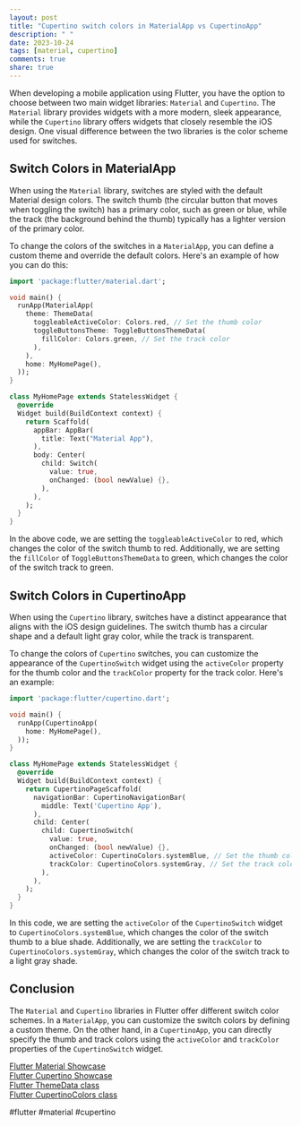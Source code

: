 ```yaml
---
layout: post
title: "Cupertino switch colors in MaterialApp vs CupertinoApp"
description: " "
date: 2023-10-24
tags: [material, cupertino]
comments: true
share: true
---
```


When developing a mobile application using Flutter, you have the option to choose between two main widget libraries: `Material` and `Cupertino`. The `Material` library provides widgets with a more modern, sleek appearance, while the `Cupertino` library offers widgets that closely resemble the iOS design. One visual difference between the two libraries is the color scheme used for switches.

## Switch Colors in MaterialApp

When using the `Material` library, switches are styled with the default Material design colors. The switch thumb (the circular button that moves when toggling the switch) has a primary color, such as green or blue, while the track (the background behind the thumb) typically has a lighter version of the primary color.

To change the colors of the switches in a `MaterialApp`, you can define a custom theme and override the default colors. Here's an example of how you can do this:

```dart
import 'package:flutter/material.dart';

void main() {
  runApp(MaterialApp(
    theme: ThemeData(
      toggleableActiveColor: Colors.red, // Set the thumb color
      toggleButtonsTheme: ToggleButtonsThemeData(
        fillColor: Colors.green, // Set the track color
      ),
    ),
    home: MyHomePage(),
  ));
}

class MyHomePage extends StatelessWidget {
  @override
  Widget build(BuildContext context) {
    return Scaffold(
      appBar: AppBar(
        title: Text("Material App"),
      ),
      body: Center(
        child: Switch(
          value: true,
          onChanged: (bool newValue) {},
        ),
      ),
    );
  }
}
```

In the above code, we are setting the `toggleableActiveColor` to red, which changes the color of the switch thumb to red. Additionally, we are setting the `fillColor` of `ToggleButtonsThemeData` to green, which changes the color of the switch track to green.

## Switch Colors in CupertinoApp

When using the `Cupertino` library, switches have a distinct appearance that aligns with the iOS design guidelines. The switch thumb has a circular shape and a default light gray color, while the track is transparent.

To change the colors of `Cupertino` switches, you can customize the appearance of the `CupertinoSwitch` widget using the `activeColor` property for the thumb color and the `trackColor` property for the track color. Here's an example:

```dart
import 'package:flutter/cupertino.dart';

void main() {
  runApp(CupertinoApp(
    home: MyHomePage(),
  ));
}

class MyHomePage extends StatelessWidget {
  @override
  Widget build(BuildContext context) {
    return CupertinoPageScaffold(
      navigationBar: CupertinoNavigationBar(
        middle: Text('Cupertino App'),
      ),
      child: Center(
        child: CupertinoSwitch(
          value: true,
          onChanged: (bool newValue) {},
          activeColor: CupertinoColors.systemBlue, // Set the thumb color
          trackColor: CupertinoColors.systemGray, // Set the track color
        ),
      ),
    );
  }
}
```

In this code, we are setting the `activeColor` of the `CupertinoSwitch` widget to `CupertinoColors.systemBlue`, which changes the color of the switch thumb to a blue shade. Additionally, we are setting the `trackColor` to `CupertinoColors.systemGray`, which changes the color of the switch track to a light gray shade.

## Conclusion

The `Material` and `Cupertino` libraries in Flutter offer different switch color schemes. In a `MaterialApp`, you can customize the switch colors by defining a custom theme. On the other hand, in a `CupertinoApp`, you can directly specify the thumb and track colors using the `activeColor` and `trackColor` properties of the `CupertinoSwitch` widget.

[Flutter Material Showcase](https://flutter.dev/docs/development/ui/widgets/material)  
[Flutter Cupertino Showcase](https://flutter.dev/docs/development/ui/widgets/cupertino)  
[Flutter ThemeData class](https://api.flutter.dev/flutter/material/ThemeData-class.html)  
[Flutter CupertinoColors class](https://api.flutter.dev/flutter/cupertino/CupertinoColors-class.html)  

#flutter #material #cupertino